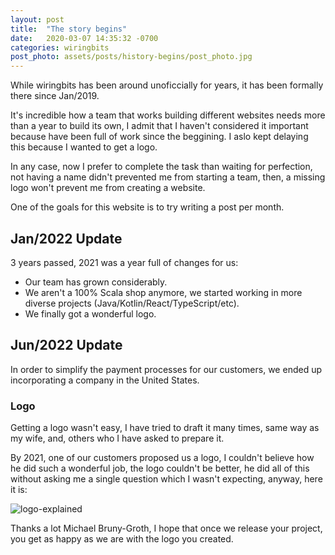 ```yaml
---
layout: post
title:  "The story begins"
date:   2020-03-07 14:35:32 -0700
categories: wiringbits
post_photo: assets/posts/history-begins/post_photo.jpg
---
```


While wiringbits has been around unoficcially for years, it has been formally there since Jan/2019.

It's incredible how a team that works building different websites needs more than a year to build its own, I admit that I haven't considered it important because have been full of work since the beggining. I aslo kept delaying this because I wanted to get a logo.

In any case, now I prefer to complete the task than waiting for perfection, not having a name didn't prevented me from starting a team, then, a missing logo won't prevent me from creating a website.

One of the goals for this website is to try writing a post per month.


## Jan/2022 Update

3 years passed, 2021 was a year full of changes for us:
- Our team has grown considerably.
- We aren't a 100% Scala shop anymore, we started working in more diverse projects (Java/Kotlin/React/TypeScript/etc).
- We finally got a wonderful logo.

## Jun/2022 Update

In order to simplify the payment processes for our customers, we ended up incorporating a company in the United States.


### Logo

Getting a logo wasn't easy, I have tried to draft it many times, same way as my wife, and, others who I have asked to prepare it.

By 2021, one of our customers proposed us a logo, I couldn't believe how he did such a wonderful job, the logo couldn't be better, he did all of this without asking me a single question which I wasn't expecting, anyway, here it is:

![logo-explained](/assets/posts/story/logo-explained.png)

Thanks a lot Michael Bruny-Groth, I hope that once we release your project, you get as happy as we are with the logo you created.

